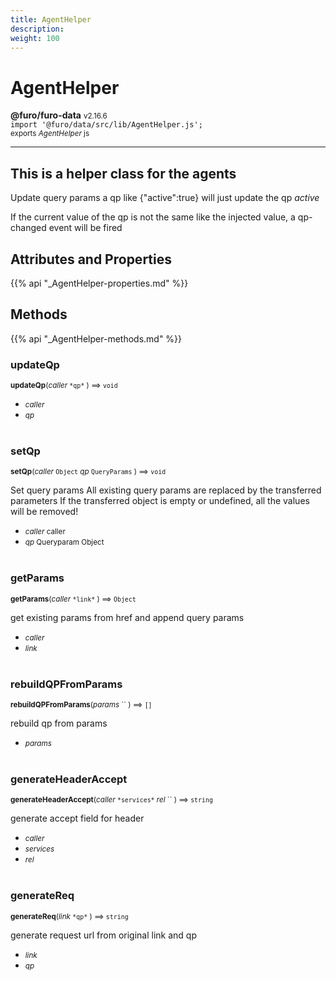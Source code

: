 ```yaml
---
title: AgentHelper
description: 
weight: 100
---
```


# AgentHelper

**@furo/furo-data** <small>v2.16.6</small>
<br>`import '@furo/data/src/lib/AgentHelper.js';`<small>
<br>exports *AgentHelper* js</small>


****

## This is a helper class for the agents

Update query params
a qp like {"active":true} will just update the qp *active*

If the current value of the qp is not the same like the injected value, a qp-changed event will be fired

## Attributes and Properties
{{% api "_AgentHelper-properties.md" %}}












## Methods
{{% api "_AgentHelper-methods.md" %}}


### **updateQp**
<small>**updateQp**(*caller* `` *qp* `` ) ⟹ `void`</small>



- <small>*caller* </small>
- <small>*qp* </small>
<br><br>

### **setQp**
<small>**setQp**(*caller* `Object` *qp* `QueryParams` ) ⟹ `void`</small>

Set query params
All existing query params are replaced by the transferred parameters
If the transferred object is empty or undefined, all the values will be removed!

- <small>*caller* caller</small>
- <small>*qp* Queryparam Object</small>
<br><br>

### **getParams**
<small>**getParams**(*caller* `` *link* `` ) ⟹ `Object`</small>

get existing params from href and append query params

- <small>*caller* </small>
- <small>*link* </small>
<br><br>

### **rebuildQPFromParams**
<small>**rebuildQPFromParams**(*params* `` ) ⟹ `[]`</small>

rebuild qp from params

- <small>*params* </small>
<br><br>

### **generateHeaderAccept**
<small>**generateHeaderAccept**(*caller* `` *services* `` *rel* `` ) ⟹ `string`</small>

generate accept field for header

- <small>*caller* </small>
- <small>*services* </small>
- <small>*rel* </small>
<br><br>

### **generateReq**
<small>**generateReq**(*link* `` *qp* `` ) ⟹ `string`</small>

generate request url from original link and qp

- <small>*link* </small>
- <small>*qp* </small>
<br><br>

